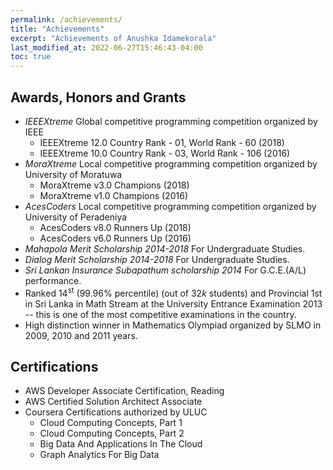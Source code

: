 ```yaml
---
permalink: /achievements/
title: "Achievements"
excerpt: "Achievements of Anushka Idamekorala"
last_modified_at: 2022-06-27T15:46:43-04:00
toc: true
---
```


## Awards, Honors and Grants

- *IEEEXtreme* Global competitive programming competition organized by IEEE
  - IEEEXtreme 12.0 Country Rank - 01, World Rank - 60 (2018)
  - IEEEXtreme 10.0 Country Rank - 03, World Rank - 106 (2016)
- *MoraXtreme* Local competitive programming competition organized by University of Moratuwa
    - MoraXtreme v3.0 Champions (2018)
    - MoraXtreme v1.0 Champions (2016) 
- *AcesCoders*   Local competitive programming competition organized by University of Peradeniya
    - AcesCoders v8.0 Runners Up (2018)
    - AcesCoders v6.0 Runners Up (2016)
- *Mahapola Merit Scholarship 2014-2018* For Undergraduate Studies.
- *Dialog Merit Scholarship 2014-2018* For Undergraduate Studies.
- *Sri Lankan Insurance Subapathum scholarship 2014* For G.C.E.(A/L) performance.
- Ranked 14<sup>st</sup> (99.96% percentile) (out of $32k$ students) and Provincial 1st in Sri Lanka in Math Stream at the University Entrance Examination 2013 -- this is one of the most competitive examinations in the country. 
- High distinction winner in Mathematics Olympiad organized by SLMO in 2009, 2010 and 2011 years.

## Certifications
- AWS Developer Associate Certification, Reading
- AWS Certified Solution Architect Associate
- Coursera Certifications authorized by ULUC
  - Cloud Computing Concepts, Part 1
  - Cloud Computing Concepts, Part 2
  - Big Data And Applications In The Cloud
  - Graph Analytics For Big Data
